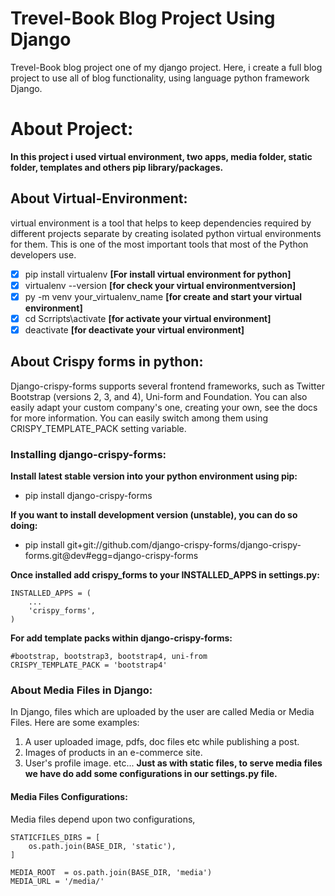 # Trevel-Book Blog Project Using Django
 Trevel-Book blog project one of my django project. Here, i create a full blog project to use all of blog functionality, using language python framework Django.

# About Project:
**In this project i used virtual environment, two apps, media folder, static folder, templates and others pip library/packages.**

## About Virtual-Environment:
virtual environment is a tool that helps to keep dependencies required by different projects separate by creating isolated python virtual environments for them. This is one of the most important tools that most of the Python developers use.

- [x] pip install virtualenv **[For install virtual environment for python]**
- [x] virtualenv --version **[for check your virtual environmentversion]**
- [x] py -m venv your_virtualenv_name  **[for create and start your virtual environment]**
- [x] cd Scrripts\activate **[for activate your virtual environment]**
- [x] deactivate **[for deactivate your virtual environment]**

## About Crispy forms in python:
Django-crispy-forms supports several frontend frameworks, such as Twitter Bootstrap (versions 2, 3, and 4), Uni-form and Foundation. You can also easily adapt your custom company's one, creating your own, see the docs for more information. You can easily switch among them using CRISPY_TEMPLATE_PACK setting variable.

### Installing django-crispy-forms:

**Install latest stable version into your python environment using pip:**
- pip install django-crispy-forms

**If you want to install development version (unstable), you can do so doing:**
- pip install git+git://github.com/django-crispy-forms/django-crispy-forms.git@dev#egg=django-crispy-forms

**Once installed add crispy_forms to your INSTALLED_APPS in settings.py:**
```
INSTALLED_APPS = (
    ...
    'crispy_forms',
)
```
**For add template packs within django-crispy-forms:**
```
#bootstrap, bootstrap3, bootstrap4, uni-from
CRISPY_TEMPLATE_PACK = 'bootstrap4'
```

### About Media Files in Django:
In Django, files which are uploaded by the user are called Media or Media Files. Here are some examples:
1. A user uploaded image, pdfs, doc files etc while publishing a post.
2. Images of products in an e-commerce site.
3. User's profile image. etc...
**Just as with static files, to serve media files we have do add some configurations in our settings.py file.**

#### Media Files Configurations:
Media files depend upon two configurations,

```
STATICFILES_DIRS = [
    os.path.join(BASE_DIR, 'static'),
]

MEDIA_ROOT  = os.path.join(BASE_DIR, 'media')
MEDIA_URL = '/media/'
```







